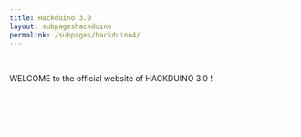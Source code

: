 ```yaml
---
title: Hackduino 3.0
layout: subpageshackduino
permalink: /subpages/hackduino4/
---
```

<br>
<p class="headings">WELCOME to the official website of HACKDUINO 3.0 !</p>

<p style="color: white;">It’s the unique hackathon-style robotics competition that aims to encourage and enable budding inventors to explore the potential of robotics application. Hosted annually by the RoboTech Club of NISER, Bhubaneswar on the occasion of Arduino Day.



